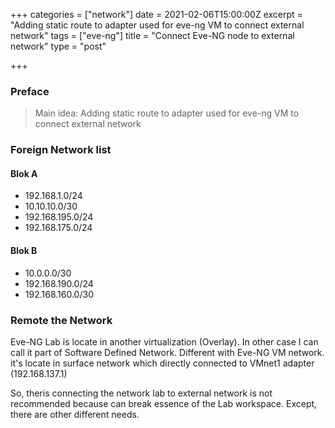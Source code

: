 +++
categories = ["network"]
date = 2021-02-06T15:00:00Z
excerpt = "Adding static route to adapter used for eve-ng VM to connect external network"
tags = ["eve-ng"]
title = "Connect Eve-NG node to external network"
type = "post"

+++
### Preface

> Main idea: Adding static route to adapter used for eve-ng VM to connect external network

### Foreign Network list

#### Blok A

* 192.168.1.0/24
* 10.10.10.0/30
* 192.168.195.0/24
* 192.168.175.0/24

#### Blok B

* 10.0.0.0/30
* 192.168.190.0/24
* 192.168.160.0/30

### Remote the Network

Eve-NG Lab is locate in another virtualization (Overlay). In other case I can call it part of Software Defined Network. Different with Eve-NG VM network. it's locate in surface network which directly connected to VMnet1 adapter (192.168.137.1)

So, theris connecting the network lab to external network is not recommended because can break essence of the Lab workspace. Except, there are other different needs.

### 